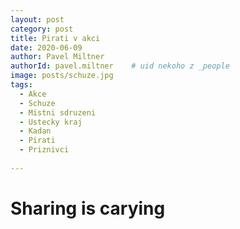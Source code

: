 ```yaml
---
layout: post
category: post
title: Pirati v akci   
date: 2020-06-09
author: Pavel Miltner
authorId: pavel.miltner    # uid nekoho z _people
image: posts/schuze.jpg
tags:
  - Akce
  - Schuze 
  - Mistni sdruzeni
  - Ustecky kraj
  - Kadan
  - Pirati
  - Priznivci
  
---
```


# Sharing is carying  

